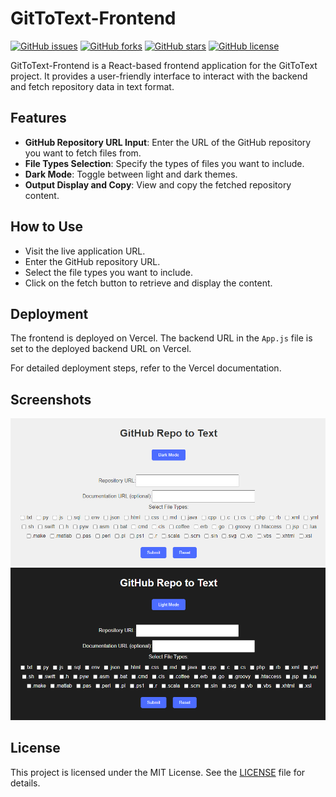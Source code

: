 # GitToText-Frontend

[![GitHub issues](https://img.shields.io/github/issues/bfuerholz/GitToText-Frontend)](https://github.com/bfuerholz/GitToText-Frontend/issues)
[![GitHub forks](https://img.shields.io/github/forks/bfuerholz/GitToText-Frontend)](https://github.com/bfuerholz/GitToText-Frontend/network)
[![GitHub stars](https://img.shields.io/github/stars/bfuerholz/GitToText-Frontend)](https://github.com/bfuerholz/GitToText-Frontend/stargazers)
[![GitHub license](https://img.shields.io/github/license/bfuerholz/GitToText-Frontend)](https://github.com/bfuerholz/GitToText-Frontend/blob/main/LICENSE)

GitToText-Frontend is a React-based frontend application for the GitToText project. It provides a user-friendly interface to interact with the backend and fetch repository data in text format.

## Features

- **GitHub Repository URL Input**: Enter the URL of the GitHub repository you want to fetch files from.
- **File Types Selection**: Specify the types of files you want to include.
- **Dark Mode**: Toggle between light and dark themes.
- **Output Display and Copy**: View and copy the fetched repository content.

## How to Use

- Visit the live application URL.
- Enter the GitHub repository URL.
- Select the file types you want to include.
- Click on the fetch button to retrieve and display the content.

## Deployment

The frontend is deployed on Vercel. The backend URL in the `App.js` file is set to the deployed backend URL on Vercel.

For detailed deployment steps, refer to the Vercel documentation.

## Screenshots

![Main Interface](public/screenshot1.png)
![Dark Mode](public/screenshot2.png)

## License

This project is licensed under the MIT License. See the [LICENSE](LICENSE) file for details.
